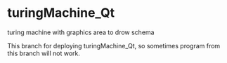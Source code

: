 # turingMachine_Qt
turing machine with graphics area to drow schema

This branch for deploying turingMachine_Qt, so sometimes program from this branch will not work.
